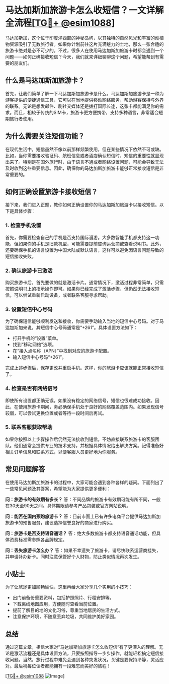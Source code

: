 # 马达加斯加旅游卡怎么收短信？一文详解全流程[[TG💪+ @esim1088](https://t.me/s/esim1088)]

马达加斯加，这个位于印度洋西部的神秘岛屿，以其独特的自然风光和丰富的动植物资源吸引了无数旅行者。如果你计划前往这片充满魅力的土地，那么一张合适的旅游卡绝对是必不可少的。不过，很多人在使用马达加斯加旅游卡时都会遇到一个问题——如何正确接收短信？今天，我们就来详细聊聊这个问题，希望能帮到有需要的朋友们。

## 什么是马达加斯加旅游卡？

首先，让我们简单了解一下马达加斯加旅游卡是什么。马达加斯加旅游卡是一种为游客提供的便捷通信工具，它可以在当地提供移动网络服务，帮助游客保持与外界的联系。无论是想发邮件、刷社交媒体还是拨打国际长途，这张卡都能满足你的需求。而且，相较于传统的SIM卡，旅游卡更方便携带，支持多种语言，非常适合短期旅行者使用。

## 为什么需要关注短信功能？

在现代生活中，短信虽然不像以前那样频繁使用，但在某些情况下依然不可或缺。比如，当你需要接收验证码、航班信息或者酒店确认短信时，短信的重要性就显现出来了。特别是在国外旅行时，由于语言不通或者网络设置问题，可能会导致无法及时收到这些重要信息。因此，确保你的马达加斯加旅游卡能够正常接收短信是非常重要的。

## 如何正确设置旅游卡接收短信？

接下来，我们进入正题，教你如何正确设置你的马达加斯加旅游卡以接收短信。以下是具体步骤：

### 1. 检查手机设置

首先，你需要检查自己的手机是否支持国际漫游。大多数智能手机都支持这一功能，但如果你的手机是旧款机型，可能需要提前咨询运营商或查看说明书。此外，还要确保手机的语言设置为中国大陆或默认语言，这样可以避免因语言问题导致的短信接收失败。

### 2. 确认旅游卡已激活

购买旅游卡后，首先要做的就是激活卡片。通常情况下，激活过程非常简单，只需按照说明书上的指示操作即可。如果你已经完成了激活步骤，但仍然无法接收短信，可以尝试重新启动设备，或者联系客服寻求帮助。

### 3. 设置短信中心号码

为了确保短信能够顺利发送和接收，你需要手动输入当地的短信中心号码。对于马达加斯加来说，其短信中心号码通常是“+261”。具体设置方法如下：
- 打开手机的“设置”菜单。
- 找到“移动网络”选项。
- 在“接入点名称（APN）”中找到对应的旅游卡配置。
- 输入短信中心号码“+261”。

完成上述步骤后，保存更改并重启手机。这样，你的旅游卡应该就能正常接收短信了。

### 4. 检查是否有网络信号

即使所有设置都正确无误，如果没有稳定的网络信号，短信也很难成功接收。因此，在使用旅游卡期间，务必确保手机处于良好的网络覆盖范围内。如果发现信号较弱，可以尝试更换位置或者等待一段时间后再试。

### 5. 联系客服获取帮助

如果你按照以上步骤操作后仍然无法接收到短信，不妨直接联系旅游卡的客服团队。他们通常会提供专业的技术支持，并根据具体情况给出解决方案。记得准备好相关订单信息和联系方式，以便客服人员更好地为你服务。

## 常见问题解答

在使用马达加斯加旅游卡的过程中，大家可能会遇到各种各样的疑问。下面列出了一些常见问题及其答案，希望能为大家提供更多便利：

**问：旅游卡的有效期有多长？**
答：不同品牌的旅游卡有效期可能有所不同，一般在30天至90天之间。具体期限请参考产品包装或官方网站说明。

**问：能否在国内预购旅游卡？**
答：目前市面上已有许多电商平台提供马达加斯加旅游卡的预售服务，建议选择信誉良好的商家进行购买。

**问：旅游卡是否支持语音通话？**
答：绝大多数旅游卡都支持语音通话功能，但具体资费标准需参照各品牌规定。

**问：丢失旅游卡怎么办？**
答：如果不幸遗失了旅游卡，请尽快联系运营商挂失，并申请补办新卡。同时注意保管好个人财物，防止类似情况再次发生。

## 小贴士

为了让旅途更加顺畅愉快，这里再给大家分享几个实用的小技巧：
- 出门前备份重要资料，包括护照照片、行程安排等。
- 下载离线地图应用，方便随时查看当前位置。
- 提前了解目的地的文化习俗，尊重当地居民的生活方式。
- 注意保护环境，不随意丢弃垃圾，共同维护美好家园。

## 总结

通过这篇文章，相信大家对“马达加斯加旅游卡怎么收短信”有了更深入的理解。无论是激活流程还是具体设置方法，只要按照指导一步步操作，就能轻松搞定短信接收问题。当然，旅行过程中难免会遇到各种突发状况，关键是要保持冷静，灵活应对。最后祝每位读者都能拥有一段难忘而美好的旅程！

[[TG💪+ @esim1088](https://t.me/s/esim1088) ![Image](https://i.postimg.cc/4NQfJmqS/Snipaste-2025-05-13-00-14-12.png)]
